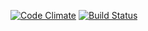 [![Code Climate](https://codeclimate.com/github/hersha/pax.png)](https://codeclimate.com/github/hersha/pax) [![Build Status](https://travis-ci.org/hersha/pax.png)](https://travis-ci.org/hersha/pax)
